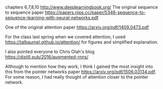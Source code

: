 chapters 6,7,8,10 http://www.deeplearningbook.org/
The original sequence to sequence paper https://papers.nips.cc/paper/5346-sequence-to-sequence-learning-with-neural-networks.pdf

One of the original attention paper https://arxiv.org/pdf/1409.0473.pdf

For the class last spring when we covered attention, I used https://talbaumel.github.io/attention/ for figures and simplified explanation.

I also pointed everyone to Chris Olah's blog https://distill.pub/2016/augmented-rnns/

Although to mention how they work, I think I gained the most insight into this from the pointer networks paper https://arxiv.org/pdf/1506.03134.pdf. For some reason, I had really thought of attention closer to the pointer network. 
